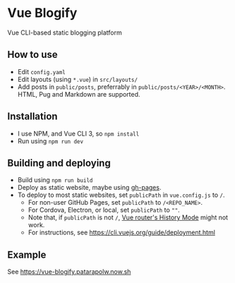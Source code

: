 # Vue Blogify

Vue CLI-based static blogging platform

## How to use

- Edit `config.yaml`
- Edit layouts (using `*.vue`) in `src/layouts/`
- Add posts in `public/posts`, preferrably in `public/posts/<YEAR>/<MONTH>`. HTML, Pug and Markdown are supported.

## Installation

- I use NPM, and Vue CLI 3, so `npm install`
- Run using `npm run dev`

## Building and deploying

- Build using `npm run build`
- Deploy as static website, maybe using [gh-pages](https://www.npmjs.com/package/gh-pages).
- To deploy to most static websites, set `publicPath` in `vue.config.js` to `/`.
    - For non-user GitHub Pages, set `publicPath` to `/<REPO_NAME>`.
    - For Cordova, Electron, or local, set `publicPath` to `""`.
    - Note that, if `publicPath` is not `/`, [Vue router's History Mode](https://router.vuejs.org/guide/essentials/history-mode.html) might not work.
    - For instructions, see <https://cli.vuejs.org/guide/deployment.html>

## Example

See <https://vue-blogify.patarapolw.now.sh>
